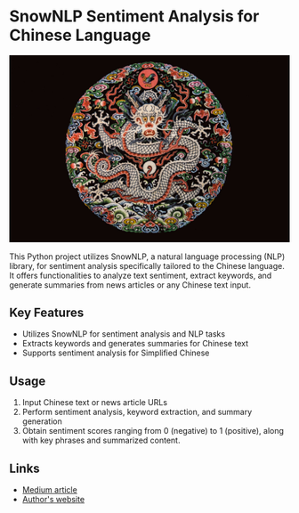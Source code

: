 # SnowNLP Sentiment Analysis for Chinese Language
![SnowNLP Sentiment Analysis](https://github.com/ThaminduSulakshana/Sentiment-Analysis-for-the-Chinese-Language/blob/main/1_rEWFgUtE1j81r0AV4gf_-A.jpg)

This Python project utilizes SnowNLP, a natural language processing (NLP) library, for sentiment analysis specifically tailored to the Chinese language. It offers functionalities to analyze text sentiment, extract keywords, and generate summaries from news articles or any Chinese text input. 

## Key Features

- Utilizes SnowNLP for sentiment analysis and NLP tasks
- Extracts keywords and generates summaries for Chinese text
- Supports sentiment analysis for Simplified Chinese

## Usage

1. Input Chinese text or news article URLs
2. Perform sentiment analysis, keyword extraction, and summary generation
3. Obtain sentiment scores ranging from 0 (negative) to 1 (positive), along with key phrases and summarized content.

## Links

- [Medium article](https://medium.com/analytics-vidhya/python-snownlp-sentiment-analysis-for-the-chinese-language-8d9cafd0447d)
- [Author's website](https://www.lastrescarlos.com/)
